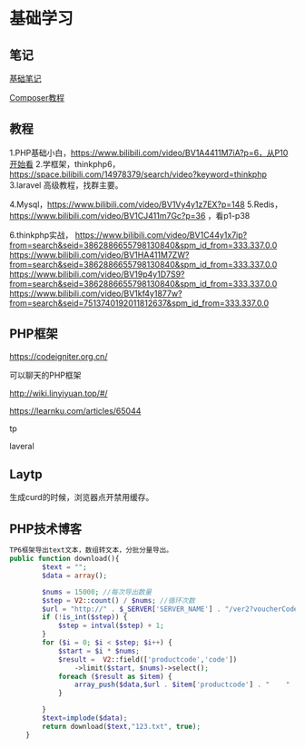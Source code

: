 # 基础学习

## 笔记

[基础笔记](php/base.md)

[Composer教程](php/composer.md)



## 教程

1.PHP基础小白，https://www.bilibili.com/video/BV1A4411M7iA?p=6，从P10开始看
2.学框架，thinkphp6，https://space.bilibili.com/14978379/search/video?keyword=thinkphp
3.laravel 高级教程，找群主要。

4.Mysql，https://www.bilibili.com/video/BV1Vy4y1z7EX?p=148
5.Redis，https://www.bilibili.com/video/BV1CJ411m7Gc?p=36 ，看p1-p38

6.thinkphp实战，
https://www.bilibili.com/video/BV1C44y1x7ip?from=search&seid=3862886655798130840&spm_id_from=333.337.0.0
https://www.bilibili.com/video/BV1HA411M7ZW?from=search&seid=3862886655798130840&spm_id_from=333.337.0.0
https://www.bilibili.com/video/BV19p4y1D7S9?from=search&seid=3862886655798130840&spm_id_from=333.337.0.0
https://www.bilibili.com/video/BV1kf4y1877w?from=search&seid=7513740192011812637&spm_id_from=333.337.0.0



## PHP框架

https://codeigniter.org.cn/

可以聊天的PHP框架

http://wiki.linyiyuan.top/#/

https://learnku.com/articles/65044

tp

laveral



## Laytp

生成curd的时候，浏览器点开禁用缓存。





## PHP技术博客

```php
TP6框架导出text文本，数组转文本，分批分量导出。
public function download(){
        $text = "";
        $data = array();

        $nums = 15000; //每次导出数量
        $step = V2::count() / $nums; //循环次数
        $url = "http://" . $_SERVER['SERVER_NAME'] . "/ver2?voucherCode=";
        if (!is_int($step)) {
            $step = intval($step) + 1;
        }
        for ($i = 0; $i < $step; $i++) {
            $start = $i * $nums;
            $result =  V2::field(['productcode','code'])
                ->limit($start, $nums)->select();
            foreach ($result as $item) {
                array_push($data,$url . $item['productcode'] . "    " . $item['code'] . PHP_EOL);
            }

        }
        $text=implode($data);
        return download($text,"123.txt", true);
    }
```

